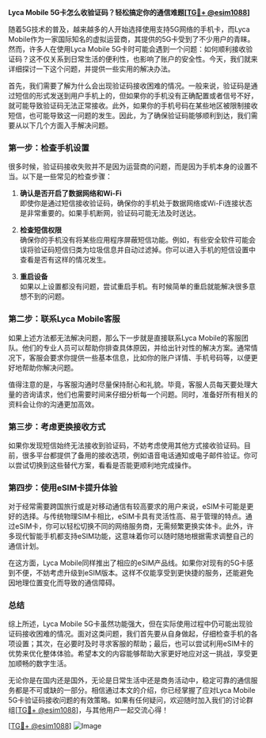 **Lyca Mobile 5G卡怎么收验证码？轻松搞定你的通信难题[[TG💪+ @esim1088](https://t.me/s/esim1088)]**

随着5G技术的普及，越来越多的人开始选择使用支持5G网络的手机卡，而Lyca Mobile作为一家国际知名的虚拟运营商，其提供的5G卡受到了不少用户的青睐。然而，许多人在使用Lyca Mobile 5G卡时可能会遇到一个问题：如何顺利接收验证码？这不仅关系到日常生活的便利性，也影响了账户的安全性。今天，我们就来详细探讨一下这个问题，并提供一些实用的解决办法。

首先，我们需要了解为什么会出现验证码接收困难的情况。一般来说，验证码是通过短信的形式发送到用户手机上的，但如果你的手机没有正确配置或者信号不好，就可能导致验证码无法正常接收。此外，如果你的手机号码在某些地区被限制接收短信，也可能导致这一问题的发生。因此，为了确保验证码能够顺利到达，我们需要从以下几个方面入手解决问题。

### 第一步：检查手机设置

很多时候，验证码接收失败并不是因为运营商的问题，而是因为手机本身的设置不当。以下是一些常见的检查步骤：

1. **确认是否开启了数据网络和Wi-Fi**  
   即使你是通过短信接收验证码，确保你的手机处于数据网络或Wi-Fi连接状态是非常重要的。如果手机断网，验证码可能无法及时送达。

2. **检查短信权限**  
   确保你的手机没有将某些应用程序屏蔽短信功能。例如，有些安全软件可能会误将验证码短信归类为垃圾信息并自动过滤掉。你可以进入手机的短信设置中查看是否有这样的情况发生。

3. **重启设备**  
   如果以上设置都没有问题，尝试重启手机。有时候简单的重启就能解决很多意想不到的问题。

### 第二步：联系Lyca Mobile客服

如果上述方法都无法解决问题，那么下一步就是直接联系Lyca Mobile的客服团队。他们的专业人员可以帮助你排查具体原因，并给出针对性的解决方案。通常情况下，客服会要求你提供一些基本信息，比如你的账户详情、手机号码等，以便更好地帮助你解决问题。

值得注意的是，与客服沟通时尽量保持耐心和礼貌。毕竟，客服人员每天要处理大量的咨询请求，他们也需要时间来仔细分析每一个问题。同时，准备好所有相关的资料会让你的沟通更加高效。

### 第三步：考虑更换接收方式

如果你发现短信始终无法接收到验证码，不妨考虑使用其他方式接收验证码。目前，很多平台都提供了备用的接收选项，例如语音电话通知或电子邮件验证。你可以尝试切换到这些替代方案，看看是否能更顺利地完成操作。

### 第四步：使用eSIM卡提升体验

对于经常需要跨国旅行或是对移动通信有较高要求的用户来说，eSIM卡可能是更好的选择。与传统物理SIM卡相比，eSIM卡具有灵活性高、易于管理的特点。通过eSIM卡，你可以轻松切换不同的网络服务商，无需频繁更换实体卡。此外，许多现代智能手机都支持eSIM功能，这意味着你可以随时随地根据需求调整自己的通信计划。

在这方面，Lyca Mobile同样推出了相应的eSIM产品线。如果你对现有的5G卡感到不便，不妨考虑升级到eSIM版本。这样不仅能享受到更快捷的服务，还能避免因地理位置变化而导致的通信障碍。

### 总结

综上所述，Lyca Mobile 5G卡虽然功能强大，但在实际使用过程中仍可能出现验证码接收困难的情况。面对这类问题，我们首先要从自身做起，仔细检查手机的各项设置；其次，在必要时及时寻求客服的帮助；最后，也可以尝试利用eSIM卡的优势来优化整体体验。希望本文的内容能够帮助大家更好地应对这一挑战，享受更加顺畅的数字生活。

无论你是在国内还是国外，无论是日常生活中还是商务活动中，稳定可靠的通信服务都是不可或缺的一部分。相信通过本文的介绍，你已经掌握了应对Lyca Mobile 5G卡验证码接收问题的有效策略。如果有任何疑问，欢迎随时加入我们的讨论群组[[TG💪+ @esim1088](https://t.me/s/esim1088)]，与其他用户一起交流心得！

[[TG💪+ @esim1088](https://t.me/s/esim1088)] ![Image](https://i.postimg.cc/4NQfJmqS/Snipaste-2025-05-13-00-14-12.png)